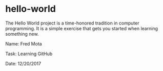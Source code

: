 # hello-world
The Hello World project is a time-honored tradition in computer programming. It is a simple exercise that gets you started when learning something new.

Name: Fred Mota

Task: Learning GitHub

Date: 12/20/2017
